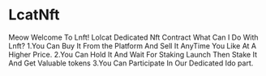 # LcatNft

Meow Welcome To Lnft!
Lolcat Dedicated Nft Contract
What Can I Do With Lnft?
1.You Can Buy It  From the Platform And Sell It AnyTime You Like At A Higher Price.
2.You Can Hold It And Wait For Staking Launch Then Stake It And Get Valuable tokens
3.You Can Participate In Our Dedicated Ido part.
